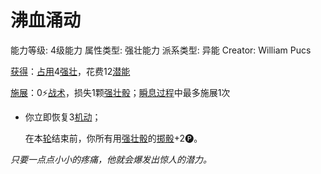 # 沸血涌动

能力等级: 4级能力
属性类型: 强壮能力
派系类型: 异能
Creator: William Pucs

<aside>

[获得](https://www.notion.so/1b3d619a067b8027ba38e2c1caf9d84b?pvs=21)：[占用](https://www.notion.so/1b3d619a067b8028a794de6ceed96ec0?pvs=21)4[强壮](https://www.notion.so/1b3d619a067b8018b6a6d9d43490bbdc?pvs=21)，花费12[潜能](https://www.notion.so/1b3d619a067b80c2bdb4c721adc30021?pvs=21)

</aside>

<aside>

[施展](https://www.notion.so/1b3d619a067b80f38dccf027f026b32f?pvs=21)：0⚡️[战术](https://www.notion.so/1b3d619a067b8051b6eaffd160aee01c?pvs=21)，损失1颗[强壮骰](https://www.notion.so/1b3d619a067b806094ebcc0abdf4ba13?pvs=21)；[瞬息过程](https://www.notion.so/1b3d619a067b80aaa52efa8a891fe3ad?pvs=21)中最多施展1次

- 你立即恢复3[机动](https://www.notion.so/1b3d619a067b80ae8db3fa0eb0eb24d8?pvs=21)；
    
    在本[轮](https://www.notion.so/1b3d619a067b80aeb62df5a99bfb8a82?pvs=21)结束前，你所有用[强壮骰](https://www.notion.so/1b3d619a067b806094ebcc0abdf4ba13?pvs=21)的[掷骰](https://www.notion.so/1b3d619a067b80f89c53e38483e535c4?pvs=21)+2🅟。
    
</aside>

*只要一点点小小的疼痛，他就会爆发出惊人的潜力。*